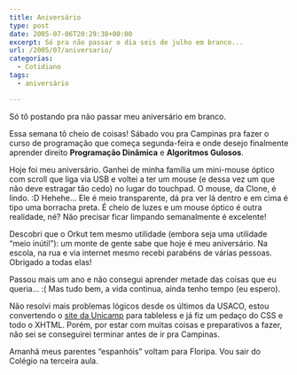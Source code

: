 ```yaml
---
title: Aniversário
type: post
date: 2005-07-06T20:29:38+00:00
excerpt: Só pra não passar o dia seis de julho em branco...
url: /2005/07/aniversario/
categorias:
  - Cotidiano
tags:
  - aniversário

---
```

Só tô postando pra não passar meu aniversário em branco.

Essa semana tô cheio de coisas! Sábado vou pra Campinas pra fazer o curso de programação que começa segunda-feira e onde desejo finalmente aprender direito **Programação Dinâmica** e **Algoritmos Gulosos**.

Hoje foi meu aniversário. Ganhei de minha família um mini-mouse óptico com scroll que liga via USB e voltei a ter um mouse (e dessa vez um que não deve estragar tão cedo) no lugar do touchpad. O mouse, da Clone, é lindo. :D Hehehe… Ele é meio transparente, dá pra ver lá dentro e em cima é tipo uma borracha preta. É cheio de luzes e um mouse óptico é outra realidade, né? Não precisar ficar limpando semanalmente é excelente!

Descobri que o Orkut tem mesmo utilidade (embora seja uma utilidade “meio inútil”): um monte de gente sabe que hoje é meu aniversário. Na escola, na rua e via internet mesmo recebi parabéns de várias pessoas. Obrigado a todas elas!

Passou mais um ano e não consegui aprender metade das coisas que eu queria… :( Mas tudo bem, a vida continua, ainda tenho tempo (eu espero).

Não resolvi mais problemas lógicos desde os últimos da USACO, estou convertendo o [site da Unicamp][1] para tableless e já fiz um pedaço do CSS e todo o XHTML. Porém, por estar com muitas coisas e preparativos a fazer, não sei se conseguirei terminar antes de ir pra Campinas.

Amanhã meus parentes “espanhóis” voltam para Floripa. Vou sair do Colégio na terceira aula.

 [1]: http://www.unicamp.br

